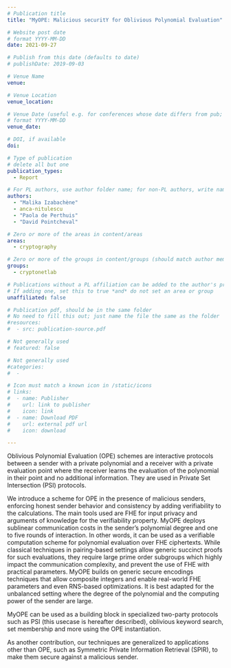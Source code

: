 ```yaml
---
# Publication title
title: "MyOPE: Malicious securitY for Oblivious Polynomial Evaluation"

# Website post date
# format YYYY-MM-DD
date: 2021-09-27

# Publish from this date (defaults to date)
# publishDate: 2019-09-03

# Venue Name
venue: 

# Venue Location
venue_location: 

# Venue Date (useful e.g. for conferences whose date differs from pub; defaults to date)
# format YYYY-MM-DD
venue_date: 

# DOI, if available
doi:

# Type of publication
# delete all but one
publication_types:
  - Report

# For PL authors, use author folder name; for non-PL authors, write name as in paper within ""
authors:
  - "Malika Izabachène"
  - anca-nitulescu
  - "Paola de Perthuis"
  - "David Pointcheval"

# Zero or more of the areas in content/areas
areas:
  - cryptography

# Zero or more of the groups in content/groups (should match author membership)
groups:
  - cryptonetlab

# Publications without a PL affiliation can be added to the author's profile without showing up elsewhere
# If adding one, set this to true *and* do not set an area or group
unaffiliated: false

# Publication pdf, should be in the same folder
# No need to fill this out; just name the file the same as the folder
#resources:
#  - src: publication-source.pdf

# Not generally used
# featured: false

# Not generally used
#categories:
#  -

# Icon must match a known icon in /static/icons
# links:
#  - name: Publisher
#    url: link to publisher
#    icon: link
#  - name: Download PDF
#    url: external pdf url
#    icon: download

---
```


Oblivious Polynomial Evaluation (OPE) schemes are interactive protocols between a
sender with a private polynomial and a receiver with a private evaluation point where the receiver
learns the evaluation of the polynomial in their point and no additional information. They are used
in Private Set Intersection (PSI) protocols.

We introduce a scheme for OPE in the presence of malicious senders, enforcing honest sender
behavior and consistency by adding verifiability to the calculations. The main tools used are FHE for
input privacy and arguments of knowledge for the verifiability property. MyOPE deploys sublinear
communication costs in the sender’s polynomial degree and one to five rounds of interaction.
In other words, it can be used as a verifiable computation scheme for polynomial evaluation over
FHE ciphertexts. While classical techniques in pairing-based settings allow generic succinct proofs
for such evaluations, they require large prime order subgroups which highly impact the communication complexity, and prevent the use of FHE with practical parameters. MyOPE builds on generic
secure encodings techniques that allow composite integers and enable real-world FHE parameters
and even RNS-based optimizations. It is best adapted for the unbalanced setting where the degree
of the polynomial and the computing power of the sender are large.

MyOPE can be used as a building block in specialized two-party protocols such as PSI (this usecase is hereafter described), oblivious keyword search, set membership and more using the OPE
instantiation.

As another contribution, our techniques are generalized to applications other than OPE, such as
Symmetric Private Information Retrieval (SPIR), to make them secure against a malicious sender.
